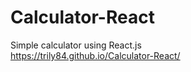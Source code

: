 # Calculator-React
Simple calculator using React.js <br>
https://trily84.github.io/Calculator-React/
